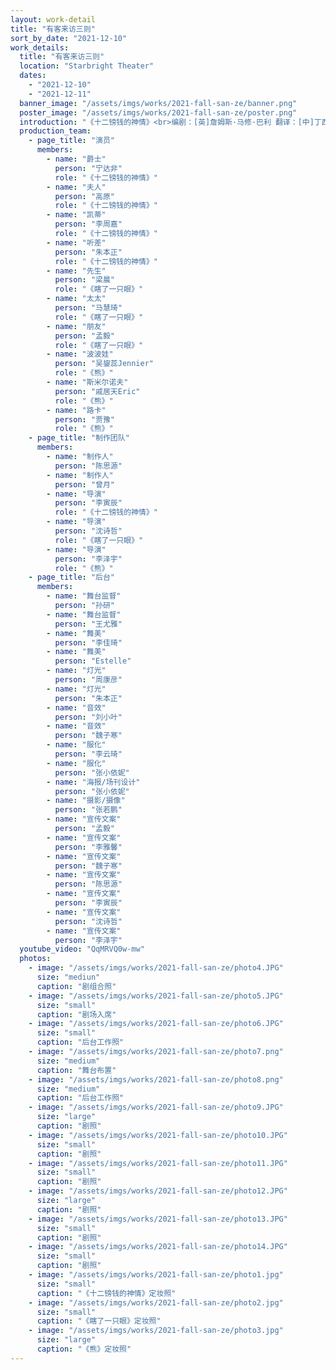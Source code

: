 ```yaml
---
layout: work-detail
title: "有客来访三则"
sort_by_date: "2021-12-10"
work_details:
  title: "有客来访三则"
  location: "Starbright Theater"
  dates:
    - "2021-12-10"
    - "2021-12-11"
  banner_image: "/assets/imgs/works/2021-fall-san-ze/banner.png"
  poster_image: "/assets/imgs/works/2021-fall-san-ze/poster.png"
  introduction: "《十二镑钱的神情》<br>编剧：[英]詹姆斯·马修·巴利 翻译：[中]丁西林<br>在英国，哈利·西摩斯的府邸一片喜气。意气风发的西摩斯先生，加封进爵，人生快意。可被派遣来记录的打字员，竟是和人私奔的前任西摩斯太太。此番造访，将给西摩斯一家带来多少波澜?<br><br>《瞎了一只眼》<br>编剧：[中]丁西林<br>在北平，一封惊慌之下夸大病情的书信， 带来了忧心忡忡前来探望的友人。过意不去的一对夫妻竟决定装病。破绽百出，荒诞不经，最后如何收场?<br><br>《熊》<br>编剧：[俄]安东·帕夫洛维奇·契诃夫 翻译：[中]汝龙<br>在俄国，硕大的庄园里住着一名守寡的贵妇人。哐哐哐，闯入庄园的是个熊一般野蛮的讨债鬼。他们相互争吵，彼此嫌弃。但这一切，仅仅是因为钱吗？"
  production_team:
    - page_title: "演员"
      members:
        - name: "爵士"
          person: "宁达非"
          role: "《十二镑钱的神情》"
        - name: "夫人"
          person: "高原"
          role: "《十二镑钱的神情》"
        - name: "凯蒂"
          person: "李周嘉"
          role: "《十二镑钱的神情》"
        - name: "听差"
          person: "朱本正"
          role: "《十二镑钱的神情》"
        - name: "先生"
          person: "梁晨"
          role: "《瞎了一只眼》"
        - name: "太太"
          person: "马慧琦"
          role: "《瞎了一只眼》"
        - name: "朋友"
          person: "孟毅"
          role: "《瞎了一只眼》"
        - name: "波波娃"
          person: "吴鋆蕊Jennier"
          role: "《熊》"
        - name: "斯米尔诺夫"
          person: "戚居天Eric"
          role: "《熊》"
        - name: "路卡"
          person: "贾豫"
          role: "《熊》"
    - page_title: "制作团队"
      members:
        - name: "制作人"
          person: "陈思源"
        - name: "制作人"
          person: "曾月"
        - name: "导演"
          person: "李寅辰"
          role: "《十二镑钱的神情》"
        - name: "导演"
          person: "沈诗哲"
          role: "《瞎了一只眼》"
        - name: "导演"
          person: "李泽宇"
          role: "《熊》"
    - page_title: "后台"
      members:
        - name: "舞台监督"
          person: "孙研"
        - name: "舞台监督"
          person: "王尤雅"
        - name: "舞美"
          person: "李佳琦"
        - name: "舞美"
          person: "Estelle"
        - name: "灯光"
          person: "周康彦"
        - name: "灯光"
          person: "朱本正"
        - name: "音效"
          person: "刘小叶"
        - name: "音效"
          person: "魏子寒"
        - name: "服化"
          person: "李云琦"
        - name: "服化"
          person: "张小依妮"
        - name: "海报/场刊设计"
          person: "张小依妮"
        - name: "摄影/摄像"
          person: "张若鹏"
        - name: "宣传文案"
          person: "孟毅"
        - name: "宣传文案"
          person: "李雅馨"
        - name: "宣传文案"
          person: "魏子寒"
        - name: "宣传文案"
          person: "陈思源"
        - name: "宣传文案"
          person: "李寅辰"
        - name: "宣传文案"
          person: "沈诗哲"
        - name: "宣传文案"
          person: "李泽宇"
  youtube_video: "QqMRVQ0w-mw"
  photos:
    - image: "/assets/imgs/works/2021-fall-san-ze/photo4.JPG"
      size: "mediun"
      caption: "剧组合照"
    - image: "/assets/imgs/works/2021-fall-san-ze/photo5.JPG"
      size: "small"
      caption: "剧场入席"
    - image: "/assets/imgs/works/2021-fall-san-ze/photo6.JPG"
      size: "small"
      caption: "后台工作照"
    - image: "/assets/imgs/works/2021-fall-san-ze/photo7.png"
      size: "medium"
      caption: "舞台布置"
    - image: "/assets/imgs/works/2021-fall-san-ze/photo8.png"
      size: "medium"
      caption: "后台工作照"
    - image: "/assets/imgs/works/2021-fall-san-ze/photo9.JPG"
      size: "large"
      caption: "剧照"
    - image: "/assets/imgs/works/2021-fall-san-ze/photo10.JPG"
      size: "small"
      caption: "剧照"
    - image: "/assets/imgs/works/2021-fall-san-ze/photo11.JPG"
      size: "small"
      caption: "剧照"
    - image: "/assets/imgs/works/2021-fall-san-ze/photo12.JPG"
      size: "large"
      caption: "剧照"
    - image: "/assets/imgs/works/2021-fall-san-ze/photo13.JPG"
      size: "small"
      caption: "剧照"
    - image: "/assets/imgs/works/2021-fall-san-ze/photo14.JPG"
      size: "small"
      caption: "剧照"
    - image: "/assets/imgs/works/2021-fall-san-ze/photo1.jpg"
      size: "small"
      caption: "《十二镑钱的神情》定妆照"
    - image: "/assets/imgs/works/2021-fall-san-ze/photo2.jpg"
      size: "small"
      caption: "《瞎了一只眼》定妆照"
    - image: "/assets/imgs/works/2021-fall-san-ze/photo3.jpg"
      size: "large"
      caption: "《熊》定妆照"
---
```

